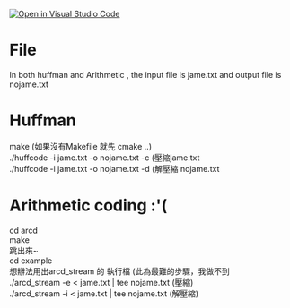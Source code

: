 [![Open in Visual Studio Code](https://classroom.github.com/assets/open-in-vscode-c66648af7eb3fe8bc4f294546bfd86ef473780cde1dea487d3c4ff354943c9ae.svg)](https://classroom.github.com/online_ide?assignment_repo_id=9701902&assignment_repo_type=AssignmentRepo)
# File
In both huffman and Arithmetic , the input file is jame.txt and output file is nojame.txt</br>

# Huffman
 make (如果沒有Makefile 就先 cmake ..) </br>
./huffcode -i jame.txt -o nojame.txt -c (壓縮jame.txt </br>
./huffcode -i jame.txt -o nojame.txt -d (解壓縮 nojame.txt </br>

# Arithmetic coding  :'(
cd arcd</br>
make</br>
跳出來~</br>
cd example</br>
想辦法用出arcd_stream 的 執行檔 (此為最難的步驟，我做不到   </br>
./arcd_stream -e < jame.txt | tee nojame.txt (壓縮) </br>
./arcd_stream -i < jame.txt | tee nojame.txt (解壓縮) </br>
